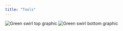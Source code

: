 ```yaml
---
title: "Tools"
---
```


<!-- swirl -->
<column class="ecosystem__green-swirl__top" mode="full">
  <block>
    <img class="get-scrt__align-img" src="/img/icons/swirl-green-top.svg" alt="Green swirl top graphic" loading="lazy"/> 
  </block>
</column>

<!-- Tools -->
<column class="spacer-s bg-black-gradient">
  <block>
    <card-grid-v3 header="Tools" title="Tools" collection="toolsAndWallets" :isPaginated="false"></card-grid-v3>
  </block>
</column>

<!-- General CTAs -->
<column class="spacer-s" number="2" number-m="2" number-s="1">
  <block>
    <general-ctas id="get-started" />
  </block>
  <block >
    <general-ctas id="build-on-secret" />
  </block>
</column >

<!-- swirl -->
<column class="ecosystem__green-swirl__bottom" mode="full">
  <block>
    <img class="get-scrt__align-img" src="/img/icons/swirl-green-bottom.svg" alt="Green swirl bottom graphic" loading="lazy"/>
  </block>
</column>
